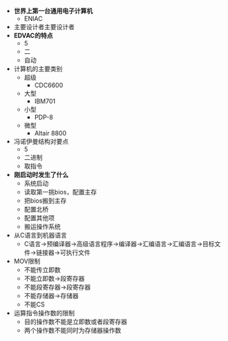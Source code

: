 - **世界上第一台通用电子计算机**
  - ENIAC
- 主要设计者主要设计者
- **EDVAC的特点**
  - 5
  - 二
  - 自动
- 计算机的主要类别
  - 超级
    - CDC6600
  - 大型
    - IBM701
  - 小型
    - PDP-8
  - 微型
    - Altair 8800
- 冯诺伊曼结构对要点
  - 5
  - 二进制
  - 取指令
- **刚启动时发生了什么**
  - 系统启动
  - 读取第一挑bios，配置主存
  - 把bios搬到主存
  - 配置北桥
  - 配置其他项
  - 搬运操作系统
- 从C语言到机器语言
  - C语言->预编译器->高级语言程序->编译器->汇编语言->汇编语言->目标文件->链接器->可执行文件
- MOV限制
  - 不能传立即数
  - 不能立即数->段寄存器
  - 不能段寄存器->段寄存器
  - 不能存储器->存储器
  - 不能CS
- 运算指令操作数的限制
  - 目的操作数不能是立即数或者段寄存器
  - 两个操作数不能同时为存储器操作数
